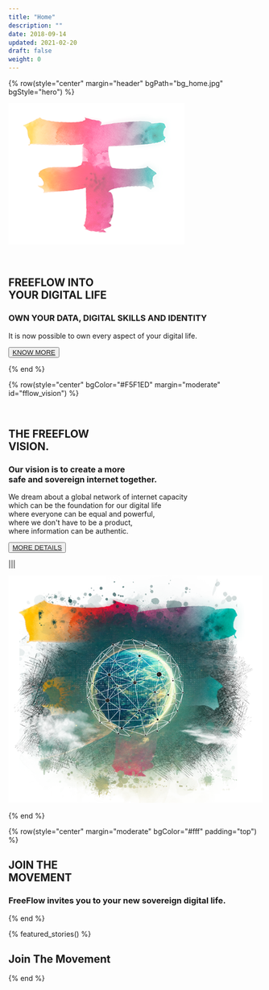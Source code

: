 ```yaml
---
title: "Home"
description: ""
date: 2018-09-14
updated: 2021-02-20
draft: false
weight: 0
---
```


<!-- section 1 (header) -->

{% row(style="center" margin="header" bgPath="bg_home.jpg" bgStyle="hero") %}



![FF Logo](f_logo_small.png#mx-auto)

<br>





## FREEFLOW INTO<br> YOUR DIGITAL LIFE

### **OWN YOUR DATA, DIGITAL SKILLS AND IDENTITY**


It is now possible to own every aspect of your digital life.

<button>[KNOW MORE](#fflow_vision)</button>

{% end %}

<!-- section 2 (FF LIFE) -->

{% row(style="center" bgColor="#F5F1ED" margin="moderate" id="fflow_vision") %}

<br>

## THE FREEFLOW <br> VISION.

### Our vision is to create a more <br>safe and sovereign internet together.

We dream about a global network of internet capacity <br>which can be the foundation for our digital life <br>where everyone can be equal and powerful, <br>where we don't have to be a product, <br> where information can be authentic.



<button>[MORE DETAILS](/vision)</button>

|||



![FreeFlow Life](ff_vision.png)

{% end %}

{% row(style="center" margin="moderate" bgColor="#fff" padding="top") %}

## JOIN THE <br> MOVEMENT

### **FreeFlow invites you to your new sovereign digital life.**

{% end %}

{% featured_stories() %}

## Join The Movement

{% end %}




